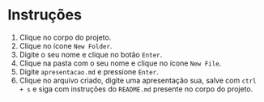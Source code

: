# Instruções

1. Clique no corpo do projeto.
2. Clique no ícone `New Folder`.
3. Digite o seu nome e clique no botão `Enter`.
4. Clique na pasta com o seu nome e clique no ícone `New File`.
5. Digite `apresentacao.md` e pressione `Enter`.
6. Clique no arquivo criado, digite uma apresentação sua, salve com `ctrl + s` e siga com instruções do `README.md` presente no corpo do projeto.